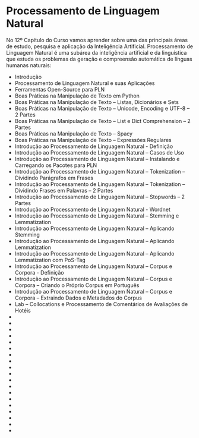 # Processamento de Linguagem Natural

No 12º Capítulo do Curso vamos aprender sobre uma das principais áreas de estudo, pesquisa e aplicação da Inteligência Artificial. Processamento de Linguagem Natural é uma subárea da inteligência artificial e da linguística que estuda os problemas da geração e compreensão automática de línguas humanas naturais:

<ul>
  <li>Introdução</li>
  <li>Processamento de Linguagem Natural e suas Aplicações</li>
  <li>Ferramentas Open-Source para PLN</li>
  <li>Boas Práticas na Manipulação de Texto em Python</li>
  <li>Boas Práticas na Manipulação de Texto – Listas, Dicionários e Sets</li>
  <li>Boas Práticas na Manipulação de Texto – Unicode, Encoding e UTF-8 – 2 Partes</li>
  <li>Boas Práticas na Manipulação de Texto – List e Dict Comprehension – 2 Partes</li>
  <li>Boas Práticas na Manipulação de Texto – Spacy</li>
  <li>Boas Práticas na Manipulação de Texto – Expressões Regulares</li>
  <li>Introdução ao Processamento de Linguagem Natural - Definição</li>
  <li>Introdução ao Processamento de Linguagem Natural – Casos de Uso</li>
  <li>Introdução ao Processamento de Linguagem Natural – Instalando e Carregando os Pacotes para PLN</li>
  <li>Introdução ao Processamento de Linguagem Natural – Tokenization – Dividindo Parágrafos em Frases</li>
  <li>Introdução ao Processamento de Linguagem Natural – Tokenization – Dividindo Frases em Palavras – 2 Partes</li>
  <li>Introdução ao Processamento de Linguagem Natural – Stopwords – 2 Partes</li>
  <li>Introdução ao Processamento de Linguagem Natural - Wordnet</li>
  <li>Introdução ao Processamento de Linguagem Natural – Stemming e Lemmatization</li>
  <li>Introdução ao Processamento de Linguagem Natural – Aplicando Stemming</li>
  <li>Introdução ao Processamento de Linguagem Natural – Aplicando Lemmatization</li>
  <li>Introdução ao Processamento de Linguagem Natural – Aplicando Lemmatization com PoS-Tag</li>
  <li>Introdução ao Processamento de Linguagem Natural – Corpus e Corpora - Definição</li>
  <li>Introdução ao Processamento de Linguagem Natural – Corpus e Corpora – Criando o Próprio Corpus em Português</li>
  <li>Introdução ao Processamento de Linguagem Natural – Corpus e Corpora – Extraindo Dados e Metadados do Corpus</li>
  <li>Lab – Collocations e Processamento de Comentários de Avaliações de Hotéis</li>
  <li></li>
  <li></li>
  <li></li>
  <li></li>
  <li></li>
  <li></li>
  <li></li>
  <li></li>
  <li></li>
  <li></li>
  <li></li>
  <li></li>
  <li></li>
  <li></li>
  <li></li>
  <li></li>
  <li></li>
  <li></li>
  <li></li>
</ul>